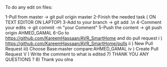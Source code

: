 To do any edit on files:



1-Pull from master -> git pull origin master 
2-Finish the needed task ( ON TEXT EDITOR ON LAPTOP)
3-Add to your branch -> git add .\n
4-Comment your edits -> git commit -m "your Comment"
5-Push the content -> git push origin AHMED_GAMAL
6-Go to https://github.com/KareemHassaan/AVR_SmartHome and do pull request
	i ) https://github.com/KareemHassaan/AVR_SmartHome/pulls
	ii ) New Pull Request
	iii) Choose Base:master compare:AHMED_GAMAL
	iv ) Create Pull Request
V ) Write the comment to what is edited
7) THANK YOU ANY QUESTIONS ?
8) Thank you olna
